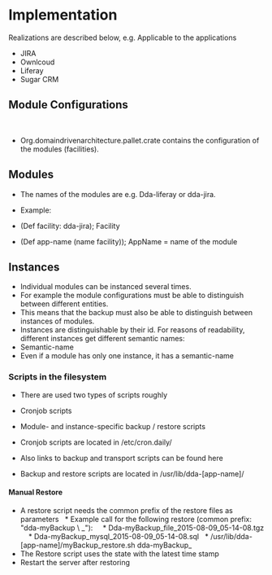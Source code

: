 [//]: # (translated by @Ali)

# Implementation

Realizations are described below, e.g. Applicable to the applications
* JIRA
* Ownlcoud
* Liferay
* Sugar CRM

## Module Configurations
 
* Org.domaindrivenarchitecture.pallet.crate contains the configuration of the modules (facilities).
 

## Modules
* The names of the modules are e.g. Dda-liferay or dda-jira.

* Example:
* (Def facility: dda-jira); Facility
* (Def app-name (name facility)); AppName = name of the module

## Instances
* Individual modules can be instanced several times.
* For example the module configurations must be able to distinguish between different entities.
* This means that the backup must also be able to distinguish between instances of modules.
* Instances are distinguishable by their id. For reasons of readability, different instances get different semantic names:
* Semantic-name
* Even if a module has only one instance, it has a semantic-name


### Scripts in the filesystem

* There are used two types of scripts roughly
* Cronjob scripts
* Module- and instance-specific backup / restore scripts

* Cronjob scripts are located in /etc/cron.daily/
* Also links to backup and transport scripts can be found here

* Backup and restore scripts are located in /usr/lib/dda-[app-name]/

#### Manual Restore

* A restore script needs the common prefix of the restore files as parameters
  * Example call for the following restore (common prefix: "dda-myBackup \ _"):
    * Dda-myBackup\_file\_2015-08-09_05-14-08.tgz
    * Dda-myBackup\_mysql\_2015-08-09_05-14-08.sql
  * /usr/lib/dda-[app-name]/myBackup\_restore.sh dda-myBackup\_
* The Restore script uses the state with the latest time stamp
* Restart the server after restoring